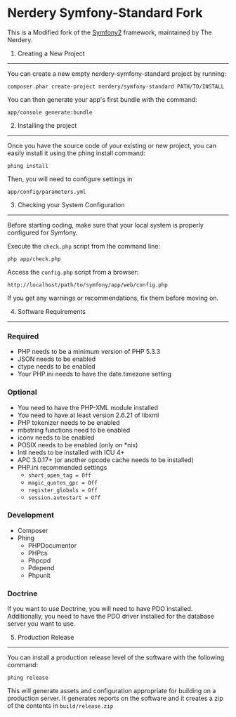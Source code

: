 Nerdery Symfony-Standard Fork
=============================

This is a Modified fork of the [Symfony2][1] framework, maintained by The
Nerdery.

1) Creating a New Project
-------------------------

You can create a new empty nerdery-symfony-standard project by running:

    composer.phar create-project nerdery/symfony-standard PATH/TO/INSTALL

You can then generate your app's first bundle with the command:

    app/console generate:bundle

2) Installing the project
-------------------------

Once you have the source code of your existing or new project, you can 
easily install it using the phing install command:

    phing install

Then, you will need to configure settings in

    app/config/parameters.yml

3) Checking your System Configuration
-------------------------------------

Before starting coding, make sure that your local system is properly
configured for Symfony.

Execute the `check.php` script from the command line:

    php app/check.php

Access the `config.php` script from a browser:

    http://localhost/path/to/symfony/app/web/config.php

If you get any warnings or recommendations, fix them before moving on.

4) Software Requirements
------------------------
### Required

* PHP needs to be a minimum version of PHP 5.3.3
* JSON needs to be enabled
* ctype needs to be enabled
* Your PHP.ini needs to have the date.timezone setting

### Optional

* You need to have the PHP-XML module installed
* You need to have at least version 2.6.21 of libxml
* PHP tokenizer needs to be enabled
* mbstring functions need to be enabled
* iconv needs to be enabled
* POSIX needs to be enabled (only on \*nix)
* Intl needs to be installed with ICU 4+
* APC 3.0.17+ (or another opcode cache needs to be installed)
* PHP.ini recommended settings
  * ``short_open_tag = Off``
  * ``magic_quotes_gpc = Off``
  * ``register_globals = Off``
  * ``session.autostart = Off``

### Development
* Composer
* Phing
  * PHPDocumentor
  * PHPcs
  * Phpcpd
  * Pdepend
  * Phpunit

### Doctrine

If you want to use Doctrine, you will need to have PDO installed. Additionally,
you need to have the PDO driver installed for the database server you want
to use.

5) Production Release
---------------------

You can install a production release level of the software with the following
command:

    phing release

This will generate assets and configuration appropriate for building on a
production server. It generates reports on the software and it creates a zip of
the contents in `build/release.zip`

[1]:  http://symfony.com/what-is-symfony
